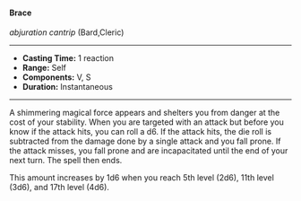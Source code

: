 #### Brace
*abjuration cantrip* (Bard,Cleric)
___
- **Casting Time:** 1 reaction
- **Range:** Self
- **Components:** V, S
- **Duration:** Instantaneous
---
A shimmering magical force appears and shelters you from danger at the cost of your stability. When you are targeted with an attack but before you know if the attack hits, you can roll a d6. If the attack hits, the die roll is subtracted from the damage done by a single attack and you fall prone. If the attack misses, you fall prone and are incapacitated until the end of your next turn. The spell then ends.

This amount increases by 1d6 when you reach 5th level (2d6), 11th level (3d6), and 17th level (4d6).
